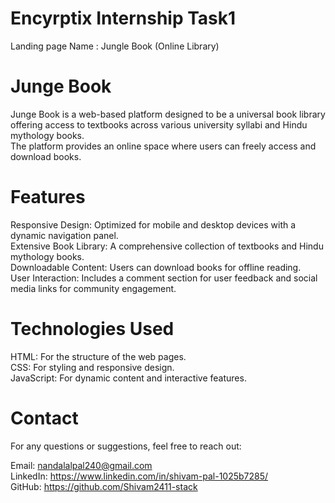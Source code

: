 # Encyrptix Internship Task1
Landing page
Name : Jungle Book (Online Library)
# Junge Book
Junge Book is a web-based platform designed to be a universal book library offering access to textbooks across various university syllabi and Hindu mythology books. <br> The platform provides an online space where users can freely access and download books.
<br>
# Features
Responsive Design: Optimized for mobile and desktop devices with a dynamic navigation panel.<br>
Extensive Book Library: A comprehensive collection of textbooks and Hindu mythology books.<br>
Downloadable Content: Users can download books for offline reading.<br>
User Interaction: Includes a comment section for user feedback and social media links for community engagement.
<br>
# Technologies Used
HTML: For the structure of the web pages.<br>
CSS: For styling and responsive design.<br>
JavaScript: For dynamic content and interactive features.
<br>
# Contact
For any questions or suggestions, feel free to reach out:

Email: nandalalpal240@gmail.com <br>
LinkedIn: https://www.linkedin.com/in/shivam-pal-1025b7285/ <br>
GitHub: https://github.com/Shivam2411-stack <br>
